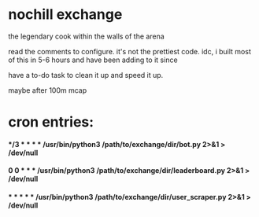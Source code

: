 
# nochill exchange
the legendary cook within the walls of the arena

read the comments to configure. it's not the prettiest code. idc, i built most of this in 5-6 hours and have been adding to it since

have a to-do task to clean it up and speed it up.

maybe after 100m mcap

# cron entries:
#### */3 * * * * /usr/bin/python3 /path/to/exchange/dir/bot.py 2>&1 > /dev/null
#### 0 0 * * * /usr/bin/python3 /path/to/exchange/dir/leaderboard.py 2>&1 > /dev/null
#### * * * * * /usr/bin/python3 /path/to/exchange/dir/user_scraper.py 2>&1 > /dev/null
